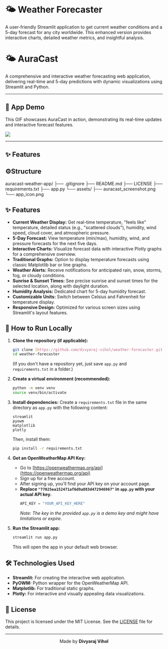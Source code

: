 # 🌤️ Weather Forecaster

A user-friendly Streamlit application to get current weather conditions and a 5-day forecast for any city worldwide. This enhanced version provides interactive charts, detailed weather metrics, and insightful analysis.

# 🌤️ AuraCast

A comprehensive and interactive weather forecasting web application, delivering real-time and 5-day predictions with dynamic visualizations using Streamlit and Python.

---

## 📸 App Demo

This GIF showcases AuraCast in action, demonstrating its real-time updates and interactive forecast features.

![](./assets/auracast_demo.gif)

---

## ✨ Features

## ⚙️Structure
auracast-weather-app/
├── .gitignore
├── README.md
├── LICENSE
├── requirements.txt
├── app.py
└── assets/
    ├── auracast_screenshot.png
    └── app_icon.png

## ✨ Features

* **Current Weather Display:** Get real-time temperature, "feels like" temperature, detailed status (e.g., "scattered clouds"), humidity, wind speed, cloud cover, and atmospheric pressure.
* **5-Day Forecast:** View temperature (min/max), humidity, wind, and pressure forecasts for the next five days.
* **Interactive Charts:** Visualize forecast data with interactive Plotly graphs for a comprehensive overview.
* **Traditional Graphs:** Option to display temperature forecasts using classic Matplotlib bar or line graphs.
* **Weather Alerts:** Receive notifications for anticipated rain, snow, storms, fog, or cloudy conditions.
* **Sunrise & Sunset Times:** See precise sunrise and sunset times for the selected location, along with daylight duration.
* **Humidity Analysis:** Dedicated chart for 5-day humidity forecast.
* **Customizable Units:** Switch between Celsius and Fahrenheit for temperature display.
* **Responsive Design:** Optimized for various screen sizes using Streamlit's layout features.

## 🚀 How to Run Locally

1.  **Clone the repository (if applicable):**
    ```bash
    git clone [https://github.com/divyaraj-vihol/weather-forecaster.git](https://github.com/divyaraj-vihol/weather-forecaster.git)
    cd weather-forecaster
    ```
    (If you don't have a repository yet, just save `app.py` and `requirements.txt` in a folder.)

2.  **Create a virtual environment (recommended):**
    ```bash
    python -m venv venv
    source venv/bin/activate 
    ```

3.  **Install dependencies:**
    Create a `requirements.txt` file in the same directory as `app.py` with the following content:
    ```
    streamlit
    pyowm
    matplotlib
    plotly
    ```
    Then, install them:
    ```bash
    pip install -r requirements.txt
    ```

4.  **Get an OpenWeatherMap API Key:**
    * Go to [https://openweathermap.org/api](https://openweathermap.org/api)
    * Sign up for a free account.
    * After signing up, you'll find your API key on your account page.
    * **Replace `"77025ea152471af6d9a883d472946967"` in `app.py` with your actual API key.**
        ```python
        API_KEY = "YOUR_API_KEY_HERE"
        ```
        *Note: The key in the provided `app.py` is a demo key and might have limitations or expire.*

5.  **Run the Streamlit app:**
    ```bash
    streamlit run app.py
    ```
    This will open the app in your default web browser.

## 🛠️ Technologies Used

* **Streamlit:** For creating the interactive web application.
* **PyOWM:** Python wrapper for the OpenWeatherMap API.
* **Matplotlib:** For traditional static graphs.
* **Plotly:** For interactive and visually appealing data visualizations.

## 📄 License

This project is licensed under the MIT License. See the [LICENSE](LICENSE) file for details.

---

<p align="center">Made by <b>Divyaraj Vihol</b></p>
